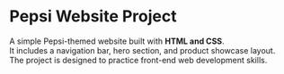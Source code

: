 ﻿#  Pepsi Website Project

A simple Pepsi-themed website built with **HTML and CSS**.  
It includes a navigation bar, hero section, and product showcase layout.  
The project is designed to practice front-end web development skills.


